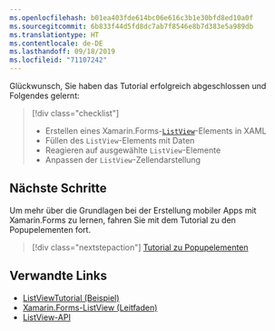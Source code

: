```yaml
---
ms.openlocfilehash: b01ea403fde614bc06e616c3b1e30bfd8ed10a0f
ms.sourcegitcommit: 6b833f44d5fd8dc7ab7f8546e8b7d383e5a989db
ms.translationtype: HT
ms.contentlocale: de-DE
ms.lasthandoff: 09/18/2019
ms.locfileid: "71107242"
---
```

Glückwunsch, Sie haben das Tutorial erfolgreich abgeschlossen und Folgendes gelernt:

> [!div class="checklist"]
>
> - Erstellen eines Xamarin.Forms-[`ListView`](xref:Xamarin.Forms.ListView)-Elements in XAML
> - Füllen des `ListView`-Elements mit Daten
> - Reagieren auf ausgewählte `ListView`-Elemente
> - Anpassen der `ListView`-Zellendarstellung

## <a name="next-steps"></a>Nächste Schritte

Um mehr über die Grundlagen bei der Erstellung mobiler Apps mit Xamarin.Forms zu lernen, fahren Sie mit dem Tutorial zu den Popupelementen fort.

> [!div class="nextstepaction"]
> [Tutorial zu Popupelementen](~/get-started/tutorials/pop-ups/index.yml)

## <a name="related-links"></a>Verwandte Links

- [ListViewTutorial (Beispiel)](https://docs.microsoft.com/samples/xamarin/xamarin-forms-samples/getstarted-tutorials-listviewtutorial/)
- [Xamarin.Forms-ListView (Leitfaden)](~/xamarin-forms/user-interface/listview/index.md)
- [ListView-API](xref:Xamarin.Forms.ListView)
